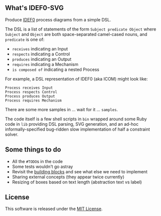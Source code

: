 ## What's IDEF0-SVG
Produce [IDEF0](https://en.wikipedia.org/wiki/IDEF0) process diagrams from a simple DSL.

The DSL is a list of statements of the form `Subject predicate Object` where `Subject` and `Object` are both space-separated camel-cased nouns, and `predicate` is one of:

* `receives` indicating an Input
* `respects` indicating a Control
* `produces` indicating an Output
* `requires` indicating a Mechanism
* `is composed of` indicating a nested Process

For example, a DSL representation of IDEF0 (aka ICOM) might look like:

```
Process receives Input
Process respects Control
Process produces Output
Process requires Mechanism
```

There are some more samples in ... wait for it ... `samples`.

The code itself is a few shell scripts in `bin` wrapped around some Ruby code in `lib` providing DSL parsing, SVG generation, and an ad-hoc informally-specified bug-ridden slow implementation of half a constraint solver.

## Some things to do

* All the `#TODO`s in the code
* Some tests wouldn't go astray
* Revisit the [building blocks](https://en.wikipedia.org/wiki/IDEF0#IDEF0_Building_blocks) and see what else we need to implement
* Sharing external concepts (they appear twice currently)
* Resizing of boxes based on text length (abstraction text vs label)

## License

This software is released under the [MIT License](https://opensource.org/licenses/MIT).
